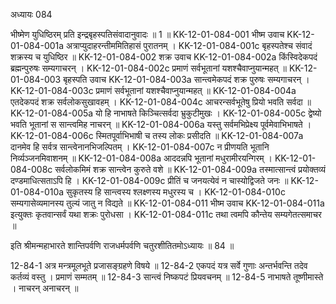 अध्यायः 084

भीष्मेण युधिष्ठिरम् प्रति इन्द्रबृहस्पतिसंवादानुवादः ॥ 1 ॥
KK-12-01-084-001	भीष्म उवाच 
KK-12-01-084-001a	अत्राप्युदाहरन्तीममितिहासं पुरातनम् ।
KK-12-01-084-001c	बृहस्पतेश्च संवादं शक्रस्य च युधिष्ठिर ॥
KK-12-01-084-002	शक्र उवाच 
KK-12-01-084-002a	किंस्विदेकपदं ब्रह्मन्पुरुषः सम्यगाचरन् ।
KK-12-01-084-002c	प्रमाणं सर्वभूतानां यशश्चैवाप्नुयान्महत् ॥
KK-12-01-084-003	बृहस्पति उवाच 
KK-12-01-084-003a	सान्त्वमेकपदं शक्र पुरुषः सम्यगाचरन् ।
KK-12-01-084-003c	प्रमाणं सर्वभूतानां यशश्चैवाप्नुयान्महत् ॥
KK-12-01-084-004a	एतदेकपदं शक्र सर्वलोकसुखावहम् ।
KK-12-01-084-004c	आचरन्सर्वभूतेषु प्रियो भवति सर्वदा ॥
KK-12-01-084-005a	यो हि नाभाषते किञ्चित्सर्वदा भ्रुकुटीमुखः ।
KK-12-01-084-005c	द्वेष्यो भवति भूतानां स सान्त्वमिह नाचरन् ॥
KK-12-01-084-006a	यस्तु सर्वमभिप्रेक्ष्य पूर्वमेवाभिभाषते ।
KK-12-01-084-006c	स्मितपूर्वाभिभाषी च तस्य लोकः प्रसीदति ॥
KK-12-01-084-007a	दानमेव हि सर्वत्र सान्त्वेनानभिजल्पितम् ।
KK-12-01-084-007c	न प्रीणयति भूतानि निर्व्यञ्जनमिवाशनम् ॥
KK-12-01-084-008a	आददन्नपि भूतानां मधुरामीरयन्गिरम् ।
KK-12-01-084-008c	सर्वलोकमिमं शक्र सान्त्वेन कुरुते वशे ॥
KK-12-01-084-009a	तस्मात्सान्त्वं प्रयोक्तव्यं दण्डमाधित्सताऽपि हि ।
KK-12-01-084-009c	प्रीतिं च जनयत्येवं न चास्योद्विजते जनः ॥
KK-12-01-084-010a	सुकृतस्य हि सान्त्वस्य श्लक्ष्णस्य मधुरस्य च ।
KK-12-01-084-010c	सम्यगासेव्यमानस्य तुल्यं जातु न विद्यते ॥
KK-12-01-084-011	भीष्म उवाच 
KK-12-01-084-011a	इत्युक्तः कृतवान्सर्वं यथा शक्रः पुरोधसा ।
KK-12-01-084-011c	तथा त्वमपि कौन्तेय सम्यगेतत्समाचर ॥ 

इति श्रीमन्महाभारते शान्तिपर्वणि राजधर्मपर्वणि चतुरशीतितमोऽध्यायः ॥ 84 ॥

12-84-1 अत्र मन्त्रमूलभूते प्रजासङ्ग्रहणे विषये ॥ 12-84-2 एकपदं यत्र सर्वे गुणाः अन्तर्भवन्ति तदेव कर्तव्यं वस्तु । प्रमाणं सम्मतम् ॥ 12-84-3 सान्त्वं निष्कपटं प्रियवचनम् ॥ 12-84-5 नाभाषते तूष्णीमास्ते । नाचरन् अनाचरन् ॥
